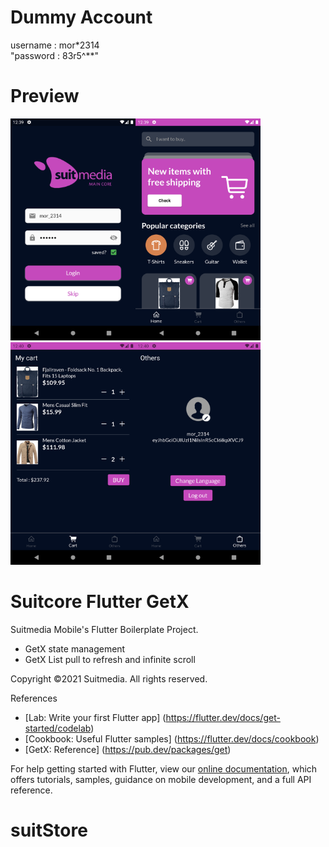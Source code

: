 # Dummy Account

username : mor*2314<br>"password : 83r5^**"
<br>

# Preview

<img alt="1" width="200" src="./screenshot/1.png" /><img alt="1" width="200" src="./screenshot/2.png" /><img alt="1" width="200" src="./screenshot/3.png" /><img alt="1" width="200" src="./screenshot/4.png" />
<br>

# Suitcore Flutter GetX

Suitmedia Mobile's Flutter Boilerplate Project.

- GetX state management
- GetX List pull to refresh and infinite scroll

Copyright ©2021 Suitmedia. All rights reserved.

References

- [Lab: Write your first Flutter app] (https://flutter.dev/docs/get-started/codelab)
- [Cookbook: Useful Flutter samples] (https://flutter.dev/docs/cookbook)
- [GetX: Reference] (https://pub.dev/packages/get)

For help getting started with Flutter, view our
[online documentation](https://flutter.dev/docs), which offers tutorials,
samples, guidance on mobile development, and a full API reference.

# suitStore
